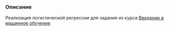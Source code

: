 ### Описание

Реализация логистической регрессии для задания из курса [Введение в машинное обучение](https://www.coursera.org/learn/vvedenie-mashinnoe-obuchenie/home/welcome)
